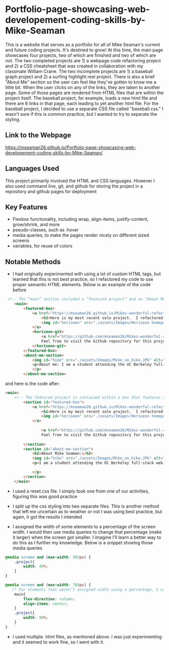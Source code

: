 # Portfolio-page-showcasing-web-developement-coding-skills-by-Mike-Seaman
This is a website that serves as a portfolio for all of Mike Seaman's current and future coding projects.  It's destined to grow! At this time, the main page showcases four projects, two of which are finished and two of which are not.  The two completed projects are 1) a webpage code refactoring project and 2) a CSS cheatsheet that was created in collaboration with my classmate William Crane.  The two incomplete projects are 1) a baseball graph project and 2) a surfing highlight reel project. There is also a brief "About Me" section so the user can feel like they've gotten to know me a little bit. When the user clicks on any of the links, they are taken to another page.  Some of those pages are rendered from HTML files that are within the project itself.  The baseball project, for example, loads a new html file and there are 6 links in that page, each leading to yet another html file.  For the baseball project, I decided to use a separate CSS file called "baseball.css."  I wasn't sure if this is common practice, but I wanted to try to separate the styling.  

## Link to the Webpage
https://mseaman26.github.io/Portfolio-page-showcasing-web-developement-coding-skills-by-Mike-Seaman/

## Languages Used
This project primarily involved the HTML and CSS languages. However I also used command line, git, and github for storing the project in a repository and github pages for deployment

## Key Features
- Flexbox functionality, including wrap, align-items, justify-content, grow/shrink, and more
- pseudo-classes, such as :hover
- media queries, to make the pages render nicely on different sized screens
- variables, for reuse of colors

## Notable Methods
- I had originally experimented with using a lot of custom HTML tags, but learned that this is not best practice, so I refactored my code to use proper semantic HTML elements.  Below is an example of the code before


```html
 <!-- The “main” section included a “featured project” and an “About Me” section.  Using semantic tags to make it easier for me to differentiate items -->
    <main>
        <featured-box>
            <a href="https://mseaman26.github.io/Mikes-wonderful-refactoring-of-the-Horiseon-Webpage/" target="_blank" >
                <h2>Here is my most recent solo project.  I refactored some code for a website called Heriseon.  The code is in deployed on Github Pages! Click anywhere in this box to visit!</h2>
                <img id="heriseon" src="./assets/Images/Heriseon homepage.png" alt="thumbnail of the Horiseon website">
            </a>
            <horiseon-git>
                <a href="https://github.com/mseaman26/Mikes-wonderful-refactoring-of-the-Horiseon-Webpage" target="_blank" id="feature-git">
                Feel free to visit the Github repository for this projecty by clicking here!</a>
            </horiseon-git>
        </featured-box>
        <about-me-section>
            <img id="hike" src="./assets/Images/Mike_on_hike.JPG" alt="Mike on a hike">
            <p>About me: I am a student attending the UC Berkeley full-stack web development bootcamp.  I have had an interest in coding for some time, but have never taken serious action to learn the skill…until NOW!  I enjoy surfing, hiking, baseball, and classical piano.  
            </p>
        </about-me-section>
```
and here is the code after:


```html
<main>
    <!-- The featured project is contained within a box that features a clickable image that links to the deployed projects as well as a clickable box that links to the githup repo -->
        <section id="featured-box">
            <a href="https://mseaman26.github.io/Mikes-wonderful-refactoring-of-the-Horiseon-Webpage/" target="_blank" >
                <h2>Here is my most recent solo project.  I refactored some code for a website called Heriseon.  The code in deployed on Github Pages! Click anywhere in this box to visit!</h2>
                <img id="heriseon" src="./assets/Images/Heriseon homepage.png" alt="A thumbnail image of the Horiseon website">
            </a>
            
                <a href="https://github.com/mseaman26/Mikes-wonderful-refactoring-of-the-Horiseon-Webpage" target="_blank" id="feature-git">
                Feel free to visit the Github repository for this project by clicking here!</a>
            
        </section>
        <section id="about-me-section">
            <h2>About Mike Seaman:</h2>
            <img id="hike" src="./assets/Images/Mike_on_hike.JPG" alt="Mike on a hike">
            <p>I am a student attending the UC Berkeley full-stack web development bootcamp.  I have had an interest in coding for some time, but have never taken serious action to learn the skill…until NOW!  I enjoy surfing, hiking, baseball, and classical piano. I'm eager to learn more and practice more so that I can make great projects with ease!  

            </p>
        </section>
    </main>
```


- I used a reset.css file.  I simply took one from one of our activities, figuring this was good practice

- I split up the css styling into two separate files.  This is another method that left me uncertain as to weather or not I was using best practice, but again, it got the results I intended

- I assigned the width of some elements to a percentage of the screen width.  I would then use  media queries to change that percentage (make it larger) when the screen got smaller.  I imagine I'll learn a better way to do this as I further my knowledge. Below is a snippet shoeing those media queries

```css
@media screen and (max-width: 992px) {
    .project{
        width: 40%;
    }
}

@media screen and (max-width: 768px) {
   /* For elements that weren’t assigned width using a percentage, I used this method to make them fit nicely on a phone screen */
    main{
        flex-direction: column;
        align-items: center;
    }
    .project{
        width: 90%;
    }
}
```

- I used multiple .html files, as mentioned above.  I was just experimenting and it seemed to work fine, so I went with it.


